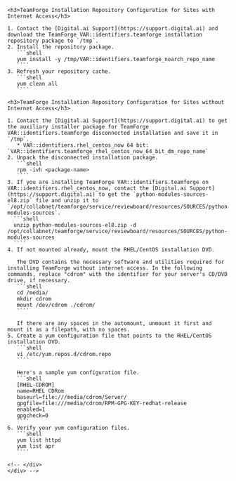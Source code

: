 <!-- <button type="button" class="btn btn-primary btn-xs" data-toggle="collapse" href="#installRepoConfig" aria-expanded="true" aria-controls="installRepoConfig">Configure the TeamForge installation repository</button>
	<div class="collapse in" id="installRepoConfig" markdown="1">
	<div class="well well-lg" markdown="1"> -->
	<h3>TeamForge Installation Repository Configuration for Sites with Internet Access</h3>

	1. Contact the [Digital.ai Support](https://support.digital.ai) and download the TeamForge VAR::identifiers.teamforge installation repository package to `/tmp`.
	2. Install the repository package.
	   ```shell
	   yum install -y /tmp/VAR::identifiers.teamforge_noarch_repo_name
	   ````
	3. Refresh your repository cache.
	   ```shell
	   yum clean all
	   ````

	<h3>TeamForge Installation Repository Configuration for Sites without Internet Access</h3>

	1. Contact the [Digital.ai Support](https://support.digital.ai) to get the auxiliary installer package for TeamForge VAR::identifiers.teamforge disconnected installation and save it in `/tmp`.
	   * VAR::identifiers.rhel_centos_now 64 bit: `VAR::identifiers.teamforge_rhel_centos_now_64_bit_dm_repo_name`
	2. Unpack the disconnected installation package.
	   ```shell
	   rpm -ivh <package-name>
	   ````
	3. If you are installing TeamForge VAR::identifiers.teamforge on VAR::identifiers.rhel_centos_now, contact the [Digital.ai Support](https://support.digital.ai) to get the `python-modules-sources-el8.zip` file and unzip it to `/opt/collabnet/teamforge/service/reviewboard/resources/SOURCES/python-modules-sources`.
      ```shell
      unzip python-modules-sources-el8.zip -d /opt/collabnet/teamforge/service/reviewboard/resources/SOURCES/python-modules-sources
      ````
	4. If not mounted already, mount the RHEL/CentOS installation DVD.

	   The DVD contains the necessary software and utilities required for installing TeamForge without internet access. In the following commands, replace "cdrom" with the identifier for your server's CD/DVD drive, if necessary.
	   ```shell
	   cd /media/
	   mkdir cdrom
	   mount /dev/cdrom ./cdrom/
	   ````

	   If there are any spaces in the automount, unmount it first and mount it as a filepath, with no spaces.
	5. Create a yum configuration file that points to the RHEL/CentOS installation DVD.
	   ```shell
	   vi /etc/yum.repos.d/cdrom.repo
	   ````

	   Here's a sample yum configuration file.
	   ```shell
	   [RHEL-CDROM]
	   name=RHEL CDRom 			
	   baseurl=file:///media/cdrom/Server/
	   gpgfile=file:///media/cdrom/RPM-GPG-KEY-redhat-release 
	   enabled=1
	   gpgcheck=0
	   ````
	6. Verify your yum configuration files.
	   ```shell
	   yum list httpd
	   yum list apr
	   ````

	<!-- </div>
	</div> -->